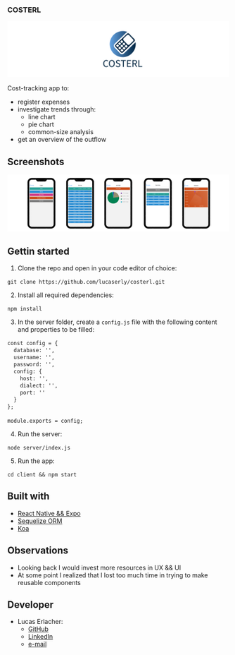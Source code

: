 ### COSTERL

![](readme_images/Untitled-1.jpg)

Cost-tracking app to: 
- register expenses 
- investigate trends through: 
  - line chart
  - pie chart
  - common-size analysis
- get an overview of the outflow

## Screenshots

![](readme_images/Untitled%20design-2.png)

## Gettin started

1. Clone the repo and open in your code editor of choice:
```
git clone https://github.com/lucaserly/costerl.git
```
2. Install all required dependencies:
```
npm install
```
3. In the server folder, create a ```config.js``` file with the following content and properties to be filled:
```
const config = {
  database: '',
  username: '',
  password: '',
  config: {
    host: '',
    dialect: '',
    port: ''
  }
};

module.exports = config;
```
4. Run the server:
```
node server/index.js
```
5. Run the app:
```
cd client && npm start
```

## Built with
- [React Native && Expo](https://reactnative.dev)
- [Sequelize ORM](https://sequelize.org)
- [Koa](https://koajs.com)

## Observations

- Looking back I would invest more resources in UX && UI
- At some point I realized that I lost too much time in trying to make reusable components

## Developer
- Lucas Erlacher:
  - [GitHub](https://github.com/lucaserly)
  - [LinkedIn](https://www.linkedin.com/in/lucaserlacher/)
  - [e-mail](mailto:l.erlacher@icloud.com)
